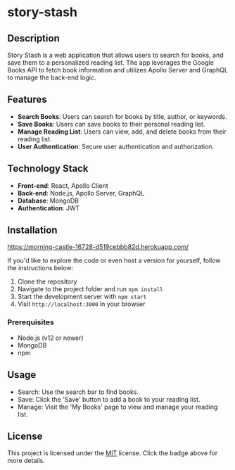 # story-stash

## Description
Story Stash is a web application that allows users to search for books, and save them to a personalized reading list. The app leverages the Google Books API to fetch book information and utilizes Apollo Server and GraphQL to manage the back-end logic.

## Features

- **Search Books**: Users can search for books by title, author, or keywords.
- **Save Books**: Users can save books to their personal reading list.
- **Manage Reading List**: Users can view, add, and delete books from their reading list.
- **User Authentication**: Secure user authentication and authorization.

## Technology Stack

- **Front-end**: React, Apollo Client
- **Back-end**: Node.js, Apollo Server, GraphQL
- **Database**: MongoDB
- **Authentication**: JWT

## Installation
https://morning-castle-16728-d519cebbb82d.herokuapp.com/

If you'd like to explore the code or even host a version for yourself, follow the instructions below:

1. Clone the repository
2. Navigate to the project folder and run `npm install`
3. Start the development server with `npm start`
4. Visit `http://localhost:3000` in your browser

### Prerequisites

- Node.js (v12 or newer)
- MongoDB
- npm

## Usage

- Search: Use the search bar to find books.
- Save: Click the 'Save' button to add a book to your reading list.
- Manage: Visit the 'My Books' page to view and manage your reading list.

## License

This project is licensed under the [MIT](https://opensource.org/licenses/MIT) license. Click the badge above for more details.
